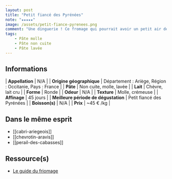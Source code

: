 ```yaml
---
layout: post
title: "Petit fiancé des Pyrénées"
note: "★★★★★"
image: /assets/petit-fiance-pyrenees.png
comment: "Une dinguerie ! Ce fromage qui pourrait avoir un petit air de Reblochon, est plus puissant en bouche, offrant des saveurs caprines équilibrées et parfumées de notes florales, de paille et de noisettes."
tags:
    - Pâte molle
    - Pâte non cuite
    - Pâte lavée
---
```


## Informations

| **Appellation** | N/A |
| **Origine géographique** | Département : Ariège, Région : Occitanie, Pays : France   |
| **Pâte** | Non cuite, molle, lavée |
| **Lait** | Chèvre, lait cru |
| **Forme** | Ronde |
| **Odeur** | N/A |
| **Texture** | Molle, crémeuse |
| **Affinage** | 45 jours |
| **Meilleure période de dégustation** | Petit fiancé des Pyrénées |
| **Boisson(s)** | N/A |
| **Prix** | ~45 € /kg |

## Dans le même esprit
* [[cabri-ariegeois]]
* [[chevrotin-aravis]]
* [[perail-des-cabasses]]

## Ressource(s)
* [Le guide du friomage](https://www.leguidedufromage.com/le-petit-fiance-des-pyrenees-io590.html)

